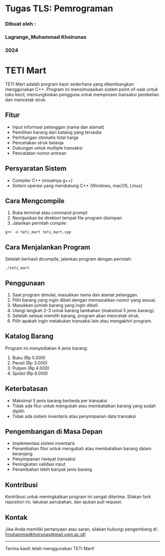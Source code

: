 # Tugas TLS: Pemrograman
### Dibuat oleh :
### Lagrange_Muhammad Khoirunas
### 2024

# TETI Mart

TETI Mart adalah program kasir sederhana yang dikembangkan menggunakan C++. Program ini mensimulasikan sistem point-of-sale untuk toko kecil, memungkinkan pengguna untuk memproses transaksi pembelian dan mencetak struk.

## Fitur

- Input informasi pelanggan (nama dan alamat)
- Pemilihan barang dari katalog yang tersedia
- Perhitungan otomatis total harga
- Pencetakan struk belanja
- Dukungan untuk multiple transaksi
- Pencatatan nomor antrean

## Persyaratan Sistem

- Compiler C++ (misalnya g++)
- Sistem operasi yang mendukung C++ (Windows, macOS, Linux)

## Cara Mengcompile

1. Buka terminal atau command prompt
2. Navigasikan ke direktori tempat file program disimpan
3. Jalankan perintah compile:

```
g++ -o teti_mart teti_mart.cpp
```

## Cara Menjalankan Program

Setelah berhasil dicompile, jalankan program dengan perintah:

```
./teti_mart
```

## Penggunaan

1. Saat program dimulai, masukkan nama dan alamat pelanggan.
2. Pilih barang yang ingin dibeli dengan memasukkan nomor yang sesuai.
3. Masukkan jumlah barang yang ingin dibeli.
4. Ulangi langkah 2-3 untuk barang tambahan (maksimal 5 jenis barang).
5. Setelah selesai memilih barang, program akan mencetak struk.
6. Pilih apakah ingin melakukan transaksi lain atau mengakhiri program.

## Katalog Barang

Program ini menyediakan 4 jenis barang:
1. Buku (Rp 5.000)
2. Pensil (Rp 3.000)
3. Pulpen (Rp 4.000)
4. Spidol (Rp 6.000)

## Keterbatasan

- Maksimal 5 jenis barang berbeda per transaksi
- Tidak ada fitur untuk mengubah atau membatalkan barang yang sudah dipilih
- Tidak ada sistem inventaris atau penyimpanan data transaksi

## Pengembangan di Masa Depan

- Implementasi sistem inventaris
- Penambahan fitur untuk mengubah atau membatalkan barang dalam keranjang
- Penyimpanan riwayat transaksi
- Peningkatan validasi input
- Penambahan lebih banyak jenis barang

## Kontribusi

Kontribusi untuk meningkatkan program ini sangat diterima. Silakan fork repositori ini, lakukan perubahan, dan ajukan pull request.


## Kontak

Jika Anda memiliki pertanyaan atau saran, silakan hubungi pengembang di: [muhammadkhoirunas@mail.ugm.ac.id]

---

Terima kasih telah menggunakan TETI Mart!
